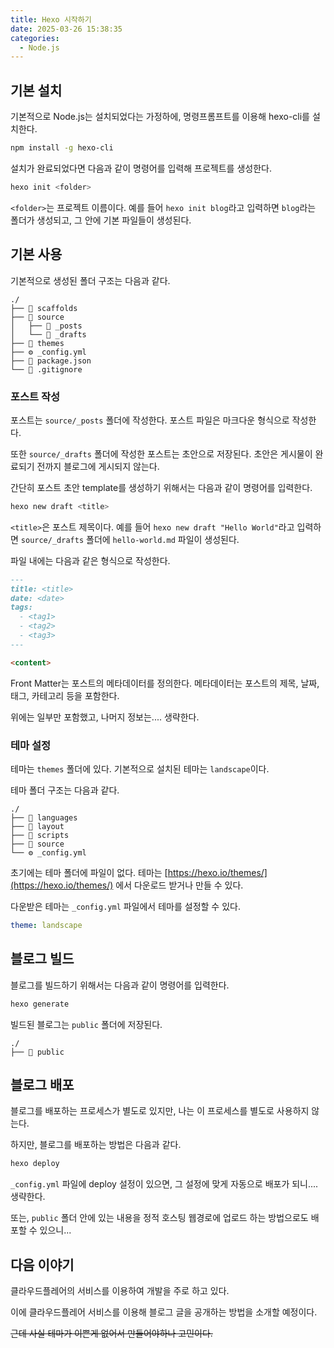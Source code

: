 ```yaml
---
title: Hexo 시작하기
date: 2025-03-26 15:38:35
categories:
  - Node.js
---
```


## 기본 설치
기본적으로 Node.js는 설치되었다는 가정하에, 명령프롬프트를 이용해 hexo-cli를 설치한다.

```bash
npm install -g hexo-cli
```

설치가 완료되었다면 다음과 같이 명령어를 입력해 프로젝트를 생성한다.

```bash
hexo init <folder>
```

`<folder>`는 프로젝트 이름이다. 예를 들어 `hexo init blog`라고 입력하면 `blog`라는 폴더가 생성되고, 그 안에 기본 파일들이 생성된다.

## 기본 사용

기본적으로 생성된 폴더 구조는 다음과 같다.

```
./
├── 📁 scaffolds
├── 📁 source
│   ├── 📁 _posts
│   └── 📁 _drafts
├── 📁 themes
├── ⚙️ _config.yml
├── 📄 package.json
└── 🚫 .gitignore
```

### 포스트 작성

포스트는 `source/_posts` 폴더에 작성한다. 포스트 파일은 마크다운 형식으로 작성한다.

또한 `source/_drafts` 폴더에 작성한 포스트는 초안으로 저장된다. 초안은 게시물이 완료되기 전까지 블로그에 게시되지 않는다.

간단히 포스트 초안 template를 생성하기 위해서는 다음과 같이 명령어를 입력한다.

```bash
hexo new draft <title>
```

`<title>`은 포스트 제목이다. 예를 들어 `hexo new draft "Hello World"`라고 입력하면 `source/_drafts` 폴더에 `hello-world.md` 파일이 생성된다.

파일 내에는 다음과 같은 형식으로 작성한다.

```markdown
---
title: <title>
date: <date>
tags:
  - <tag1>
  - <tag2>
  - <tag3>
---

<content>
```

Front Matter는 포스트의 메타데이터를 정의한다. 메타데이터는 포스트의 제목, 날짜, 태그, 카테고리 등을 포함한다.

위에는 일부만 포함했고, 나머지 정보는.... 생략한다.

### 테마 설정

테마는 `themes` 폴더에 있다. 기본적으로 설치된 테마는 `landscape`이다. 

테마 폴더 구조는 다음과 같다.

```
./
├── 📁 languages
├── 📁 layout
├── 📁 scripts
├── 📁 source
└── ⚙️ _config.yml
```

초기에는 테마 폴더에 파일이 없다. 테마는 [https://hexo.io/themes/](https://hexo.io/themes/) 에서 다운로드 받거나 만들 수 있다.

다운받은 테마는 `_config.yml` 파일에서 테마를 설정할 수 있다.

```yaml
theme: landscape
```

## 블로그 빌드

블로그를 빌드하기 위해서는 다음과 같이 명령어를 입력한다.

```bash
hexo generate
```

빌드된 블로그는 `public` 폴더에 저장된다.

```
./
├── 📁 public
```

## 블로그 배포

블로그를 배포하는 프로세스가 별도로 있지만, 나는 이 프로세스를 별도로 사용하지 않는다.

하지만, 블로그를 배포하는 방법은 다음과 같다.

```bash
hexo deploy
```

`_config.yml` 파일에 deploy 설정이 있으면, 그 설정에 맞게 자동으로 배포가 되니.... 생략한다.

또는, `public` 폴더 안에 있는 내용을 정적 호스팅 웹경로에 업로드 하는 방법으로도 배포할 수 있으니...


## 다음 이야기

클라우드플레어의 서비스를 이용하여 개발을 주로 하고 있다.

이에 클라우드플레어 서비스를 이용해 블로그 글을 공개하는 방법을 소개할 예정이다. 

~~근데 사실 테마가 이쁜게 없어서 만들어야하나 고민이다.~~